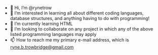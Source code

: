 - 👋 Hi, I’m @rynetrow
- 👀 I’m interested in learning all about different coding languages, database structures, and anything having to do with programming!
- 🌱 I’m currently learning HTML
- 💞️ I’m looking to collaborate on any project in which any of the above listed programming languages may apply
- 📫 How to reach me my primary e-mail address, which is ryne.b.trowbridge@gmail.com

<!---
rynetrow/rynetrow is a ✨ special ✨ repository because its `README.md` (this file) appears on your GitHub profile.
You can click the Preview link to take a look at your changes.
--->
